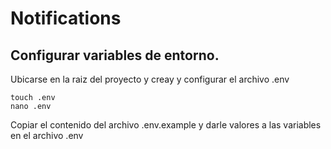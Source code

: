 # Notifications

## Configurar variables de entorno.

Ubicarse en la raiz del proyecto y creay y configurar el archivo .env

`touch .env`\
`nano .env`

Copiar el contenido del archivo .env.example y darle valores a las variables en el archivo .env
